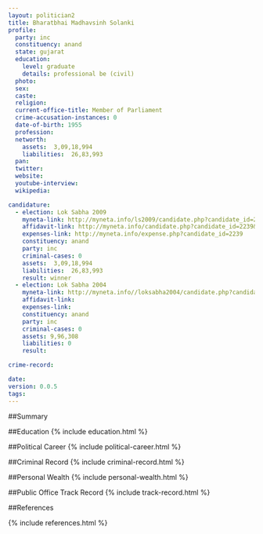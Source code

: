 ```yaml
---
layout: politician2
title: Bharatbhai Madhavsinh Solanki
profile: 
  party: inc
  constituency: anand
  state: gujarat
  education: 
    level: graduate
    details: professional be (civil)
  photo: 
  sex: 
  caste: 
  religion: 
  current-office-title: Member of Parliament
  crime-accusation-instances: 0
  date-of-birth: 1955
  profession: 
  networth: 
    assets:  3,09,18,994
    liabilities:  26,83,993
  pan: 
  twitter: 
  website: 
  youtube-interview: 
  wikipedia: 

candidature: 
  - election: Lok Sabha 2009
    myneta-link: http://myneta.info/ls2009/candidate.php?candidate_id=2239
    affidavit-link: http://myneta.info/candidate.php?candidate_id=2239&scan=original
    expenses-link: http://myneta.info/expense.php?candidate_id=2239
    constituency: anand 
    party: inc
    criminal-cases: 0
    assets:  3,09,18,994
    liabilities:  26,83,993
    result: winner 
  - election: Lok Sabha 2004
    myneta-link: http://myneta.info//loksabha2004/candidate.php?candidate_id=1047
    affidavit-link: 
    expenses-link: 
    constituency: anand 
    party: inc
    criminal-cases: 0
    assets: 9,96,308
    liabilities: 0
    result:  

crime-record: 

date: 
version: 0.0.5
tags: 
---
```

##Summary


##Education
{% include education.html %}


##Political Career
{% include political-career.html %}


##Criminal Record
{% include criminal-record.html %}


##Personal Wealth
{% include personal-wealth.html %}


##Public Office Track Record
{% include track-record.html %}


##References


{% include references.html %}